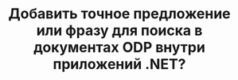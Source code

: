 ---
############################# Static ############################
layout: "auto-gen-gist"
draft: false
path: "ru/search/net/phrase/odp/"
otherformats: PDF DOC DOT DOCX DOCM DOTX DOTM TXT ODT OTT RTF XLS XLT XLSX XLSM XLSB XLTX XLTM XLA XLAM ODS OTS CSV TSV XML PPT PPS POT PPTX PPTM POTX POTM PPSX PPSM PST OST EML EMLX MSG ONE ZIP XHTML MHTML MD CHM EPUB  FB2 

############################# Head ############################
head_title: "Как добавить фразовый поиск в документы ODP в приложениях .NET?"
head_description: "GroupDocs.Search .NET API позволяет программистам добавлять фразовый поиск и находить точную фразу или указанную последовательность слов в документах ODP через .NET API."

############################# Header ############################
title: "Добавить точное предложение или фразу для поиска в документах ODP внутри приложений .NET?"
description: "GroupDocs.Search .NET API позволяет программистам находить указанную последовательность слов в документах ODP с помощью поиска по фразе или точного поиска по предложению в приложениях .NET. "

######################### Download Button #######################
button:
    enable: true

############################# About ############################
about:
    enable: true
    title: "Как использовать поиск по точному предложению или фразе в приложениях .NET?"
    content: |
       Поиск точного предложения или фразы — это вид поиска, который позволяет пользователям искать документы, Интернет или базу данных, содержащие точное предложение или фразу, содержащую определенный порядок и комбинацию слов, определенных потребителями. Это очень распространенный термин в терминологии поисковых систем, который позволяет пользователям искать документы по заданной последовательности слов в тексте проиндексированных документов. GroupDocs.Search для .NET — это очень полезный высокопроизводительный API для поиска документов и текста, предоставляющий полную функциональность для разработки приложений для текстового поиска и индексирования, поддерживающих некоторые из наиболее распространенных типов документов, таких как PDF, HTML, электронная почта Outlook, Microsoft Office Word, Таблицы Excel, презентации PowerPoint, Outlook MSG, PST и так далее. Он включает поддержку нескольких функций, связанных с поиском по фразе, таких как поисковый запрос в текстовой и объектной форме, использование подстановочных знаков при поиске по фразе и так далее.

############################# content ############################
steps:
    enable: true
    block:
    - title_left: "Как выполнить поиск по фразе в документах ODP через .NET"
      content_left: |
       GroupDocs.Search .NET API позволяет разработчикам программного обеспечения добавлять функции поиска фраз в свои собственные приложения C# .NET. В следующем примере кода .NET показано, как выполнить поиск по фразе в тексте и объекте, используя всего пару строк кода.

      title_right: "Точный поиск по фразе в документах ODP"
      content_right: |
         * Сначала вам нужно указать путь к папке индекса и папке документов.
         * Создание индекса в указанной папке путем вызова экземпляра класса [Index](https://apireference.groupdocs.com/search/net/groupdocs.search/index/constructors/2)
         * Индексирование документов из указанной папки вызовом метода [Поиск](https://apireference.groupdocs.com/search/net/groupdocs.search/index/methods/search)
         * Поиск фразового запроса «фразовый текст» в текстовой форме
         * Поиск фразы «текст фразы» в объектной форме
         * Создание word1, word2 и создание подзапроса 3 путем вызова метода [CreateWordQuery](https://apireference.groupdocs.com/search/net/groupdocs.search/searchquery/methods/createwordquery)
         * Объединение подзапросов для создания нового поискового запроса путем вызова метода [CreatePhraseSearchQuery](https://apireference.groupdocs.com/search/net/groupdocs.search/searchquery/methods/createphrasesearchquery)
         * Начать поиск и отображать результаты поиска
         
        
      gisthash: "a5696884acf504acc319ba97465248cd"
      gistfile: "phrase_search_in_text_queries_dotnet.cs"

    - title_left: "Поиск подстановочных фраз в документах ODP через .NET"
      content_left: |
        GroupDocs.Search для .NET позволяет программистам добавлять функции поиска по фразам с помощью подстановочных знаков внутри приложения C# .NET. В следующих примерах кода .NET показано, как применять поиск фраз с подстановочными знаками в документах ODP внутри приложений C#.

      title_right: "Применить поиск фраз с подстановочными знаками в файле ODP"
      content_right: |
        * Сначала вам нужно указать путь к папке индекса и папке документов.
        * Создание индекса в указанной папке путем вызова экземпляра класса [Index](https://apireference.groupdocs.com/search/net/groupdocs.search/index/constructors/2)
        * Индексирование документов из указанной папки вызовом метода [Поиск](https://apireference.groupdocs.com/search/net/groupdocs.search/index/methods/search)
        * Поиск фразового запроса «фразовый текст» в текстовой форме
        * Поиск фразы «текст фразы» в объектной форме
        * Создание word1 и создание подзапроса 3 путем вызова метода [CreateWordQuery](https://apireference.groupdocs.com/search/net/groupdocs.search/searchquery/methods/createwordquery)
        * Создание подстановочного знака2 путем вызова метода [CreateWildcardQuery](https://apireference.groupdocs.com/search/net/groupdocs.search.searchquery/createwildcardquery/methods/1)
        * Объединение подзапросов для создания нового поискового запроса путем вызова метода [CreatePhraseSearchQuery](https://apireference.groupdocs.com/search/net/groupdocs.search/searchquery/methods/createphrasesearchquery)
        * Начать поиск и отображать результаты поиска
     
      gisthash: "3ff2bf9f8ba902d8d7ebead67a934654"
      gistfile: "use_wildcards_in_phrase_search_dotnet.cs"
      
    - title_left: "Комбинируйте поиск по фразе с другими типами поиска через .NET"
      content_left: |
        GroupDocs.Search .NET дает программистам возможность сочетать поиск по фразе с другими типами поиска внутри приложения .NET. В следующих примерах кода .NET показано, как применять как подстановочные знаки, представляющие слова, так и символы в словах.

      title_right: ".NET API для объединения поиска по фразе с другими поисками"
      content_right: |
        * Сначала вам нужно указать путь к папке индекса и папке документов.
        * Создание индекса в указанной папке путем вызова экземпляра класса [Index](https://apireference.groupdocs.com/search/net/groupdocs.search/index/constructors/2)
        * Индексирование документов из указанной папки вызовом метода [Поиск](https://apireference.groupdocs.com/search/net/groupdocs.search/index/methods/search)
        * Поиск фразы в текстовом виде
        * Поиск фразы в объектной форме
        * Определите шаблон Word и добавьте строку.
        * Создание wordPattern1 и Word3 путем вызова метода [CreateWordPatternQuery](https://apireference.groupdocs.com/search/net/groupdocs.search/searchquery/methods/createwordpatternquery)
        * Создание подстановочного знака2 путем вызова метода [CreateWildcardQuery](https://apireference.groupdocs.com/search/net/groupdocs.search.searchquery/createwildcardquery/methods/1)
        * Объединение подзапросов для создания нового поискового запроса путем вызова метода [CreatePhraseSearchQuery](https://apireference.groupdocs.com/search/net/groupdocs.search/searchquery/methods/createphrasesearchquery)
        * Начать поиск и отображать результаты поиска
     
      gisthash: "db5c32ed21237f3e1cd7cdbde0778c29"
      gistfile: "combine_phrase_search_with_others_dotnet.cs"

    - title_left: "Системные Требования"
      content_left: |
       GroupDocs.Search для .NET поддерживается на всех основных платформах и операционных системах. Чтобы ознакомиться с полным руководством по системным требованиям, посетите [системные требования](https://docs.groupdocs.com/search/net/system-requirements/) перед выполнением приведенного ниже кода. Убедитесь, что на вашем компьютере установлены следующие предварительные требования. система:
         * Операционные системы: Microsoft Windows, Linux, MacOS
         * Среда разработки: Visual Studio, Xamarin, MonoDevelop и т. д.
         * Фреймворки: .NET Framework, .NET Standard, .NET Core, Mono
         * Получите последнюю версию GroupDocs.Search для .NET API из [NuGet](https://www.nuget.org/packages/GroupDocs.search/)
        
      title_right: "Зачем использовать GroupDocs.Search"
      content_right: |
        * Создание поискового индекса как в памяти, так и на диске.
        * Возможность индексации из файла, потока или структуры.
        * Поддержка индексирования защищенных паролем документов.
        * Поддержка слияния нескольких индексов.
        * Фильтровать документ во время поисковой индексации.
        * Поддержка проверки орфографии во время поиска.
        * Смешанные символы полностью поддерживаются
        * Объединение различных типов поиска в один поисковый запрос.
        * Поддержка простого поиска слов и регулярных выражений
        * Полная поддержка замены псевдонимов в поисковых запросах.

demos:
    enable: true
        

more_formats:
    enable: true


back_to_top:
    enable: true
---